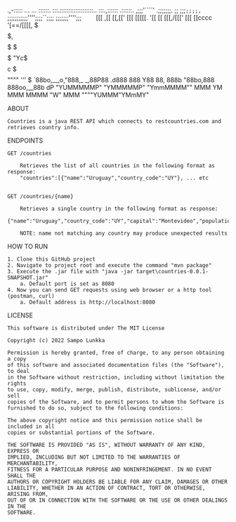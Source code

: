   .,-:::::     ...      ...    ::::::.    :::.:::::::::::::::::::..   :::.,:::::: .::::::. 
,;;;'````'  .;;;;;;;.   ;;     ;;;`;;;;,  `;;;;;;;;;;;'''';;;;``;;;;  ;;;;;;;'''';;;`    ` 
[[[        ,[[     \[[,[['     [[[  [[[[[. '[[     [[      [[[,/[[['  [[[ [[cccc '[==/[[[[,
$$$        $$$,     $$$$$      $$$  $$$ "Y$c$$     $$      $$$$$$c    $$$ $$""""   '''    $
`88bo,__,o,"888,_ _,88P88    .d888  888    Y88     88,     888b "88bo,888 888oo,__88b    dP
  "YUMMMMMP" "YMMMMMP"  "YmmMMMM""  MMM     YM     MMM     MMMM   "W" MMM """"YUMMM"YMmMY"


ABOUT

    Countries is a java REST API which connects to restcountries.com and retrieves country info.


ENDPOINTS

    GET /countries

        Retrieves the list of all countries in the following format as response:
        "countries":[{"name":"Uruguay","country_code":"UY"}, ... etc


    GET /countries/{name}

        Retrieves a single country in the following format as response:
        {"name":"Uruguay","country_code":"UY","capital":"Montevideo","population":3473727,"flag_file_url":"https://flagcdn.com/w320/uy.png"}

        NOTE: name not matching any country may produce unexpected results


HOW TO RUN

    1. Clone this GitHub project
    2. Navigate to project root and execute the command "mvn package"
    3. Execute the .jar file with "java -jar target\countries-0.0.1-SNAPSHOT.jar"
        a. Default port is set as 8080
    4. Now you can send GET requests using web browser or a http tool (postman, curl)
        a. Default address is http://localhost:8080

LICENSE

    This software is distributed under The MIT License

    Copyright (c) 2022 Sampo Lunkka

    Permission is hereby granted, free of charge, to any person obtaining a copy
    of this software and associated documentation files (the "Software"), to deal
    in the Software without restriction, including without limitation the rights
    to use, copy, modify, merge, publish, distribute, sublicense, and/or sell
    copies of the Software, and to permit persons to whom the Software is
    furnished to do so, subject to the following conditions:

    The above copyright notice and this permission notice shall be included in all
    copies or substantial portions of the Software.

    THE SOFTWARE IS PROVIDED "AS IS", WITHOUT WARRANTY OF ANY KIND, EXPRESS OR
    IMPLIED, INCLUDING BUT NOT LIMITED TO THE WARRANTIES OF MERCHANTABILITY,
    FITNESS FOR A PARTICULAR PURPOSE AND NONINFRINGEMENT. IN NO EVENT SHALL THE
    AUTHORS OR COPYRIGHT HOLDERS BE LIABLE FOR ANY CLAIM, DAMAGES OR OTHER
    LIABILITY, WHETHER IN AN ACTION OF CONTRACT, TORT OR OTHERWISE, ARISING FROM,
    OUT OF OR IN CONNECTION WITH THE SOFTWARE OR THE USE OR OTHER DEALINGS IN THE
    SOFTWARE.
